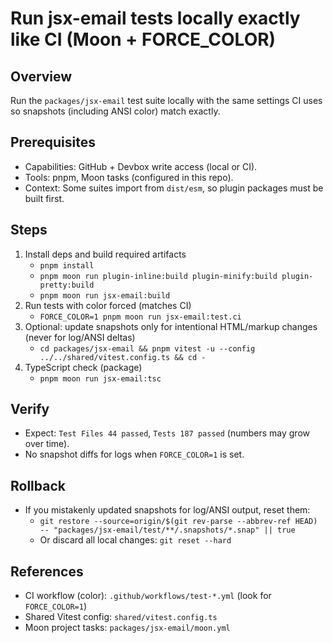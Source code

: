 # Run jsx-email tests locally exactly like CI (Moon + FORCE_COLOR)

## Overview
Run the `packages/jsx-email` test suite locally with the same settings CI uses so snapshots (including ANSI color) match exactly.

## Prerequisites
- Capabilities: GitHub + Devbox write access (local or CI).
- Tools: pnpm, Moon tasks (configured in this repo).
- Context: Some suites import from `dist/esm`, so plugin packages must be built first.

## Steps
1. Install deps and build required artifacts
   - `pnpm install`
   - `pnpm moon run plugin-inline:build plugin-minify:build plugin-pretty:build`
   - `pnpm moon run jsx-email:build`
2. Run tests with color forced (matches CI)
   - `FORCE_COLOR=1 pnpm moon run jsx-email:test.ci`
3. Optional: update snapshots only for intentional HTML/markup changes (never for log/ANSI deltas)
   - `cd packages/jsx-email && pnpm vitest -u --config ../../shared/vitest.config.ts && cd -`
4. TypeScript check (package)
   - `pnpm moon run jsx-email:tsc`

## Verify
- Expect: `Test Files 44 passed`, `Tests 187 passed` (numbers may grow over time).
- No snapshot diffs for logs when `FORCE_COLOR=1` is set.

## Rollback
- If you mistakenly updated snapshots for log/ANSI output, reset them:
  - `git restore --source=origin/$(git rev-parse --abbrev-ref HEAD) -- "packages/jsx-email/test/**/.snapshots/*.snap" || true`
  - Or discard all local changes: `git reset --hard`

## References
- CI workflow (color): `.github/workflows/test-*.yml` (look for `FORCE_COLOR=1`)
- Shared Vitest config: `shared/vitest.config.ts`
- Moon project tasks: `packages/jsx-email/moon.yml`
